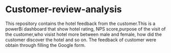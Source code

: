 # Customer-review-analysis
This repository contains the hotel feedback from the customer.This is a powerBi dashboard that show hotel rating, NPS score,purpose of the visit of the customer,who visist hotel more between male and female, how did the customer discover the hotel and so on. The feedback of customer were obtain through filling the Google form.

